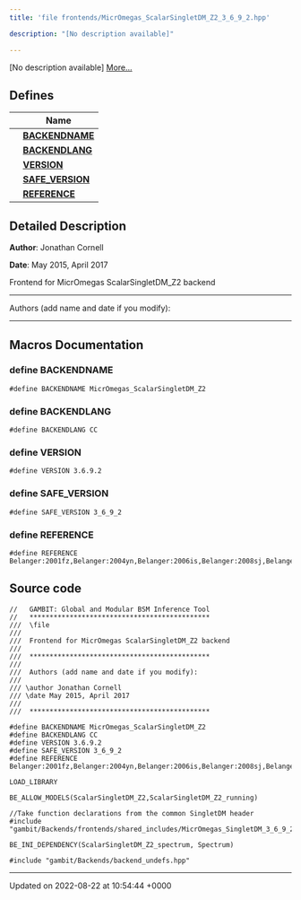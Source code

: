 ```yaml
---
title: 'file frontends/MicrOmegas_ScalarSingletDM_Z2_3_6_9_2.hpp'

description: "[No description available]"

---
```







[No description available] [More...](#detailed-description)

## Defines

|                | Name           |
| -------------- | -------------- |
|  | **[BACKENDNAME](/documentation/code/gambit_2-2/files/micromegas__scalarsingletdm__z2__3__6__9__2_8hpp/#define-backendname)**  |
|  | **[BACKENDLANG](/documentation/code/gambit_2-2/files/micromegas__scalarsingletdm__z2__3__6__9__2_8hpp/#define-backendlang)**  |
|  | **[VERSION](/documentation/code/gambit_2-2/files/micromegas__scalarsingletdm__z2__3__6__9__2_8hpp/#define-version)**  |
|  | **[SAFE_VERSION](/documentation/code/gambit_2-2/files/micromegas__scalarsingletdm__z2__3__6__9__2_8hpp/#define-safe-version)**  |
|  | **[REFERENCE](/documentation/code/gambit_2-2/files/micromegas__scalarsingletdm__z2__3__6__9__2_8hpp/#define-reference)**  |

## Detailed Description


**Author**: Jonathan Cornell 

**Date**: May 2015, April 2017

Frontend for MicrOmegas ScalarSingletDM_Z2 backend



------------------

Authors (add name and date if you modify):



------------------




## Macros Documentation

### define BACKENDNAME

```
#define BACKENDNAME MicrOmegas_ScalarSingletDM_Z2
```


### define BACKENDLANG

```
#define BACKENDLANG CC
```


### define VERSION

```
#define VERSION 3.6.9.2
```


### define SAFE_VERSION

```
#define SAFE_VERSION 3_6_9_2
```


### define REFERENCE

```
#define REFERENCE Belanger:2001fz,Belanger:2004yn,Belanger:2006is,Belanger:2008sj,Belanger:2010gh,Belanger:2013oya,Belanger:2014vza
```


## Source code

```
//   GAMBIT: Global and Modular BSM Inference Tool
//   *********************************************
///  \file
///
///  Frontend for MicrOmegas ScalarSingletDM_Z2 backend
///
///  *********************************************
///
///  Authors (add name and date if you modify):
///
/// \author Jonathan Cornell
/// \date May 2015, April 2017
///
///  *********************************************

#define BACKENDNAME MicrOmegas_ScalarSingletDM_Z2
#define BACKENDLANG CC
#define VERSION 3.6.9.2
#define SAFE_VERSION 3_6_9_2
#define REFERENCE Belanger:2001fz,Belanger:2004yn,Belanger:2006is,Belanger:2008sj,Belanger:2010gh,Belanger:2013oya,Belanger:2014vza

LOAD_LIBRARY

BE_ALLOW_MODELS(ScalarSingletDM_Z2,ScalarSingletDM_Z2_running)

//Take function declarations from the common SingletDM header
#include "gambit/Backends/frontends/shared_includes/MicrOmegas_SingletDM_3_6_9_2.hpp"

BE_INI_DEPENDENCY(ScalarSingletDM_Z2_spectrum, Spectrum)

#include "gambit/Backends/backend_undefs.hpp"
```


-------------------------------

Updated on 2022-08-22 at 10:54:44 +0000
